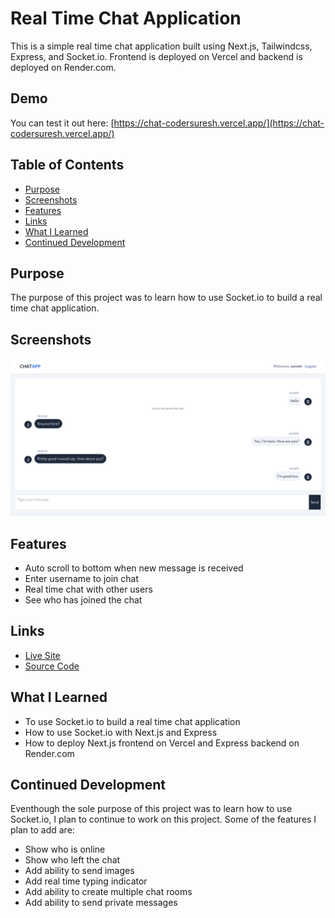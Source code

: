 # Real Time Chat Application

This is a simple real time chat application built using Next.js, Tailwindcss, Express, and Socket.io. Frontend is deployed on Vercel and backend is deployed on Render.com.

## Demo

You can test it out here:
[https://chat-codersuresh.vercel.app/](https://chat-codersuresh.vercel.app/)

## Table of Contents

- [Purpose](#purpose)
- [Screenshots](#screenshots)
- [Features](#features)
- [Links](#links)
- [What I Learned](#what-i-learned)
- [Continued Development](#continued-development)

## Purpose

The purpose of this project was to learn how to use Socket.io to build a real time chat application.

## Screenshots

![Real time chat web app](/public/screenshot.png)

## Features

- Auto scroll to bottom when new message is received
- Enter username to join chat
- Real time chat with other users
- See who has joined the chat

## Links

- [Live Site](https://chat-codersuresh.vercel.app/)
- [Source Code](https://github.com/codersuresh/real-time-chat)

## What I Learned

- To use Socket.io to build a real time chat application
- How to use Socket.io with Next.js and Express
- How to deploy Next.js frontend on Vercel and Express backend on Render.com

## Continued Development

Eventhough the sole purpose of this project was to learn how to use Socket.io, I plan to continue to work on this project. Some of the features I plan to add are:

- Show who is online
- Show who left the chat
- Add ability to send images
- Add real time typing indicator
- Add ability to create multiple chat rooms
- Add ability to send private messages